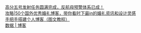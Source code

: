  
[高分五号发射任务圆满完成，反航母预警体系已成！](http://www.dianyue.me/archives/532/g7153ie2eac3gthm/)  
[攻略|50个国外优秀婚礼博客，带你看时下最in的婚礼资讯和设计灵感](http://www.dianyue.me/archives/075/9pimtpdpw9a0kflo/)  
[手把手搭建个人博客（图文教程）](http://www.dianyue.me/archives/119/rl9ec8t8g0wakkvx/)  
[数据 | 博客](http://www.dianyue.me/archives/120/ke07f6e77j7kctqo/)